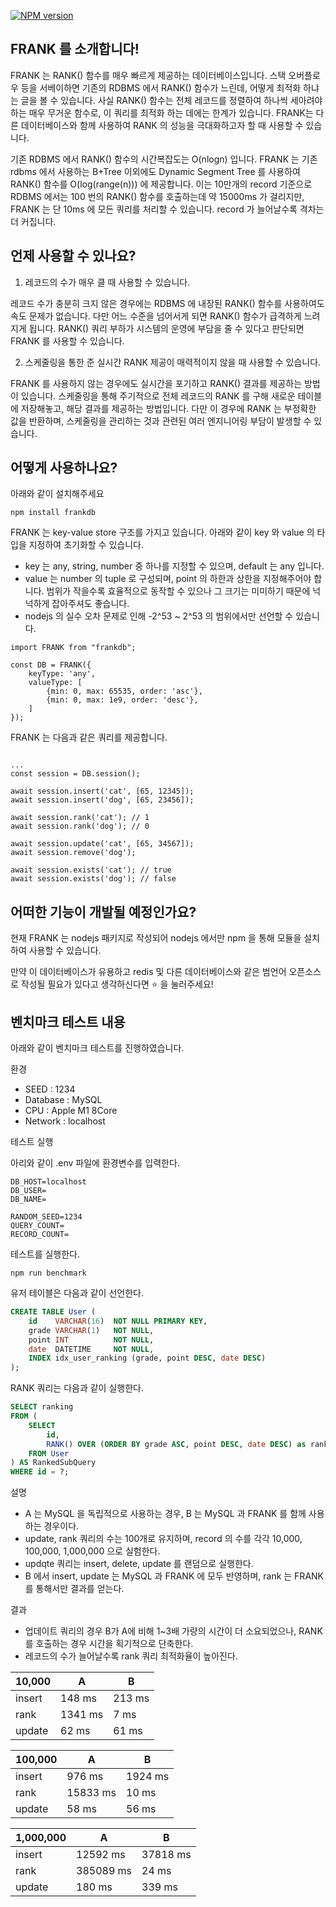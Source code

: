 [![NPM version](https://badge.fury.io/js/frankdb.svg)](https://badge.fury.io/js/frankdb)



## FRANK 를 소개합니다!

FRANK 는 RANK() 함수를 매우 빠르게 제공하는 데이터베이스입니다. 스택 오버플로우 등을 서베이하면 기존의 RDBMS 에서 RANK() 함수가 느린데, 어떻게 최적화 하냐는 글을 볼 수 있습니다. 사실 RANK() 함수는 전체 레코드를 정렬하여 하나씩 세아려야 하는 매우 무거운 함수로, 이 쿼리를 최적화 하는 데에는 한계가 있습니다. FRANK는 다른 데이터베이스와 함께 사용하여 RANK 의 성능을 극대화하고자 할 때 사용할 수 있습니다.

기존 RDBMS 에서 RANK() 함수의 시간복잡도는 O(nlogn) 입니다. FRANK 는 기존 rdbms 에서 사용하는 B+Tree 이외에도 Dynamic Segment Tree 를 사용하여 RANK() 함수를 O(log(range(n))) 에 제공합니다. 이는 10만개의 record 기준으로 RDBMS 에서는 100 번의 RANK() 함수를 호출하는데 약 15000ms 가 걸리지만, FRANK 는 단 10ms 에 모든 쿼리를 처리할 수 있습니다. record 가 늘어날수록 격차는 더 커집니다.



## 언제 사용할 수 있나요?

1. 레코드의 수가 매우 클 때 사용할 수 있습니다.

레코드 수가 충분히 크지 않은 경우에는 RDBMS 에 내장된 RANK() 함수를 사용하여도 속도 문제가 없습니다. 다만 어느 수준을 넘어서게 되면 RANK() 함수가 급격하게 느려지게 됩니다. RANK() 쿼리 부하가 시스템의 운영에 부담을 줄 수 있다고 판단되면 FRANK 를 사용할 수 있습니다.

2. 스케줄링을 통한 준 실시간 RANK 제공이 매력적이지 않을 때 사용할 수 있습니다.

FRANK 를 사용하지 않는 경우에도 실시간을 포기하고 RANK() 결과를 제공하는 방법이 있습니다. 스케줄링을 통해 주기적으로 전체 레코드의 RANK 를 구해 새로운 테이블에 저장해놓고, 해당 결과를 제공하는 방법입니다. 다만 이 경우에 RANK 는 부정확한 값을 반환하며, 스케줄링을 관리하는 것과 관련된 여러 엔지니어링 부담이 발생할 수 있습니다.



## 어떻게 사용하나요?

아래와 같이 설치해주세요

```tsx
npm install frankdb
```

FRANK 는 key-value store 구조를 가지고 있습니다. 아래와 같이 key 와 value 의 타입을 지정하여 초기화할 수 있습니다.

- key 는 any, string, number 중 하나를 지정할 수 있으며, default 는 any 입니다.
- value 는 number 의 tuple 로 구성되며, point 의 하한과 상한을 지정해주어야 합니다. 범위가 작을수록 효율적으로 동작할 수 있으나 그 크기는 미미하기 때문에 넉넉하게 잡아주셔도 좋습니다.
- nodejs 의 실수 오차 문제로 인해 -2^53 ~ 2^53 의 범위에서만 선언할 수 있습니다.

```tsx
import FRANK from "frankdb";

const DB = FRANK({
    keyType: 'any',
    valueType: [
        {min: 0, max: 65535, order: 'asc'}, 
        {min: 0, max: 1e9, order: 'desc'},
    ]
});
```

FRANK 는 다음과 같은 쿼리를 제공합니다.

```tsx

...
const session = DB.session();

await session.insert('cat', [65, 12345]);
await session.insert('dog', [65, 23456]);

await session.rank('cat'); // 1
await session.rank('dog'); // 0

await session.update('cat', [65, 34567]);
await session.remove('dog');

await session.exists('cat'); // true
await session.exists('dog'); // false
```



## 어떠한 기능이 개발될 예정인가요?

현재 FRANK 는 nodejs 패키지로 작성되어 nodejs 에서만 npm 을 통해 모듈을 설치하여 사용할 수 있습니다.

만약 이 데이터베이스가 유용하고 redis 및 다른 데이터베이스와 같은 범언어 오픈소스로 작성될 필요가 있다고 생각하신다면 ⭐️ 을 눌러주세요!



## 벤치마크 테스트 내용

아래와 같이 벤치마크 테스트를 진행하였습니다. 

환경

- SEED : 1234
- Database : MySQL
- CPU : Apple M1 8Core
- Network : localhost


테스트 실행

아리와 같이 .env 파일에 환경변수를 입력한다.

```shell
DB_HOST=localhost
DB_USER=
DB_NAME=

RANDOM_SEED=1234
QUERY_COUNT=
RECORD_COUNT=
```

테스트를 실행한다.

```shell
npm run benchmark
```


유저 테이블은 다음과 같이 선언한다.

```sql
CREATE TABLE User (
    id    VARCHAR(16)  NOT NULL PRIMARY KEY,
    grade VARCHAR(1)   NOT NULL,
    point INT          NOT NULL,
    date  DATETIME     NOT NULL,
    INDEX idx_user_ranking (grade, point DESC, date DESC)
);
```

RANK 쿼리는 다음과 같이 실행한다.

```sql
SELECT ranking
FROM (
    SELECT
        id,
        RANK() OVER (ORDER BY grade ASC, point DESC, date DESC) as ranking
    FROM User
) AS RankedSubQuery
WHERE id = ?;
```


설명

- A 는 MySQL 을 독립적으로 사용하는 경우, B 는 MySQL 과 FRANK 를 함께 사용하는 경우이다.
- update, rank 쿼리의 수는 100개로 유지하며, record 의 수를 각각 10,000, 100,000, 1,000,000 으로 실험한다.
- updqte 쿼리는 insert, delete, update 를 랜덤으로 실행한다.
- B 에서 insert, update 는 MySQL 과 FRANK 에 모두 반영하며, rank 는 FRANK 를 통해서만 결과를 얻는다.

결과

- 업데이트 쿼리의 경우 B가 A에 비해 1~3배 가량의 시간이 더 소요되었으나, RANK 를 호출하는 경우 시간을 획기적으로 단축한다.
- 레코드의 수가 늘어날수록 rank 쿼리 최적화율이 높아진다.

| 10,000 | A | B |
| --- | --- | --- |
| insert | 148 ms | 213 ms |
| rank | 1341 ms | 7 ms |
| update | 62 ms | 61 ms |

| 100,000 | A | B |
| --- | --- | --- |
| insert | 976 ms | 1924 ms |
| rank | 15833 ms | 10 ms |
| update | 58 ms | 56 ms |

| 1,000,000 | A | B |
| --- | --- | --- |
| insert | 12592 ms | 37818 ms |
| rank | 385089 ms | 24 ms |
| update | 180 ms | 339 ms |
